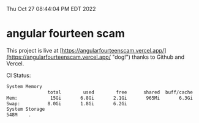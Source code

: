 Thu Oct 27 08:44:04 PM EDT 2022

# angular fourteen scam


This project is live at [https://angularfourteenscam.vercel.app/](https://angularfourteenscam.vercel.app/ "dog!") thanks to Github and Vercel.

CI Status: 

```bash
System Memory
               total        used        free      shared  buff/cache   available
Mem:            15Gi       6.8Gi       2.1Gi       965Mi       6.3Gi       7.2Gi
Swap:          8.0Gi       1.8Gi       6.2Gi
System Storage
548M	.
```
